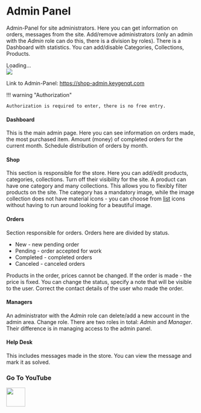 Admin Panel
===

Admin-Panel for site administrators.
Here you can get information on orders, messages from the site.
Add/remove administrators (only an admin with the *Admin* role can do this, there is a division by roles).
There is a Dashboard with statistics.
You can add/disable Categories, Collections, Products.

<div class="PrettyImage">
    <div class="PrettyImageLoading">Loading...</div>
    <img src="/animations/admin-panel.gif">
</div>

Link to Admin-Panel: <a target="_blank" href="https://shop-admin.keygenqt.com">https://shop-admin.keygenqt.com</a>

!!! warning "Authorization"

    Authorization is required to enter, there is no free entry.

#### Dashboard

This is the main admin page.
Here you can see information on orders made, the most purchased item.
Amount (money) of completed orders for the current month.
Schedule distribution of orders by month.

#### Shop

This section is responsible for the store.
Here you can add/edit products, categories, collections.
Turn off their visibility for the site.
A product can have one category and many collections.
This allows you to flexibly filter products on the site.
The category has a mandatory image, while the image collection does not have material icons - you can choose from [list](https://mui.com/material-ui/material-icons/) icons without having to run around looking for a beautiful image.

#### Orders

Section responsible for orders.
Orders here are divided by status.

* New - new pending order
* Pending - order accepted for work
* Completed - completed orders
* Canceled - canceled orders

Products in the order, prices cannot be changed.
If the order is made - the price is fixed.
You can change the status, specify a note that will be visible to the user.
Correct the contact details of the user who made the order.

#### Managers

An administrator with the *Admin* role can delete/add a new account in the admin area.
Change role.
There are two roles in total: *Admin* and *Manager*.
Their difference is in managing access to the admin panel.

#### Help Desk

This includes messages made in the store.
You can view the message and mark it as solved.

### Go To YouTube

<a target="_blank" href="https://youtu.be/8jI0T45MMoQ">
    <img src="/images/btn_youtube.gif" style="height: 50px;">
</a>

